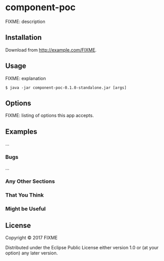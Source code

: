 # component-poc

FIXME: description

## Installation

Download from http://example.com/FIXME.

## Usage

FIXME: explanation

    $ java -jar component-poc-0.1.0-standalone.jar [args]

## Options

FIXME: listing of options this app accepts.

## Examples

...

### Bugs

...

### Any Other Sections
### That You Think
### Might be Useful

## License

Copyright © 2017 FIXME

Distributed under the Eclipse Public License either version 1.0 or (at
your option) any later version.
